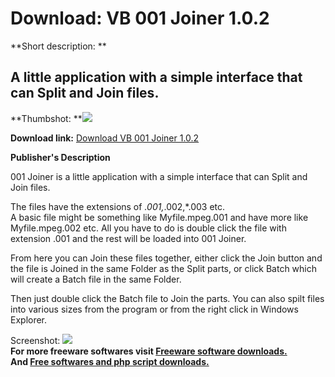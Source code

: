 # Download: VB 001 Joiner 1.0.2

**Short description: **

## A little application with a simple interface that can Split and Join files.

  
**Thumbshot: **![](http://www.freewarefiles.com/screenshot/001joiner_md.gif)   
  
**Download link:** [Download VB 001 Joiner 1.0.2](http://freesoftwares.boysofts.com/VB-Joiner_program_18487.html)  
  

**Publisher's Description**  
  

001 Joiner is a little application with a simple interface that can Split and
Join files.

The files have the extensions of *.001,*.002,*.003 etc.  
A basic file might be something like Myfile.mpeg.001 and have more like
Myfile.mpeg.002 etc. All you have to do is double click the file with
extension .001 and the rest will be loaded into 001 Joiner.

From here you can Join these files together, either click the Join button and
the file is Joined in the same Folder as the Split parts, or click Batch which
will create a Batch file in the same Folder.

Then just double click the Batch file to Join the parts. You can also spilt
files into various sizes from the program or from the right click in Windows
Explorer.

  
  
Screenshot: ![](http://www.freewarefiles.com/screenshot/001joiner.gif)  
**For more freeware softwares visit [Freeware software downloads.](http://freesoftwares.boysofts.com/)**   
**And [Free softwares and php script downloads.](http://www.boysofts.com/)**

